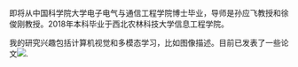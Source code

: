 即将从中国科学院大学电子电气与通信工程学院博士毕业，导师是孙应飞教授和徐俊刚教授。2018年本科毕业于西北农林科技大学信息工程学院。

我的研究兴趣包括计算机视觉和多模态学习，比如图像描述。目前已发表了一些论文<a href='https://scholar.google.com/citations?user=mDtSmsEAAAAJ'><img src="https://img.shields.io/endpoint?logo=Google%20Scholar&url=https%3A%2F%2Fcdn.jsdelivr.net%2Fgh%2Fcurya-wangyiyu%2Fcurya-wangyiyu.github.io@google-scholar-stats%2Fgs_data_shieldsio.json&labelColor=f6f6f6&color=9cf&style=flat&label=citations"></a>.